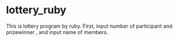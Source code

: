 lottery_ruby
============

This is lottery program by ruby. First, input number of participant and prizewinner , and input name of members.
